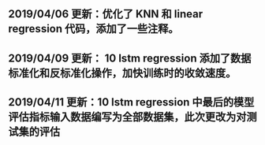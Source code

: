 ## 2019/04/06 更新：优化了 KNN 和 linear regression 代码，添加了一些注释。 
## 2019/04/09 更新： 10 lstm regression 添加了数据标准化和反标准化操作，加快训练时的收敛速度。
## 2019/04/11 更新：10 lstm regression 中最后的模型评估指标输入数据编写为全部数据集，此次更改为对测试集的评估